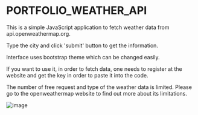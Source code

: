 # PORTFOLIO_WEATHER_API

This is a simple JavaScript application to fetch weather data from api.openweathermap.org.

Type the city and click 'submit' button to get the information.

Interface uses bootstrap theme which can be changed easily.

If you want to use it, in order to fetch data, one needs to register at the website and get the key in order to paste it into the code.

The number of free request and type of the weather data is limited. Please go to the openweathermap website to find out more about its limitations.


![image](https://user-images.githubusercontent.com/88635610/151430292-87b707fe-9a9a-4223-b3a8-33dff7c68086.png)
